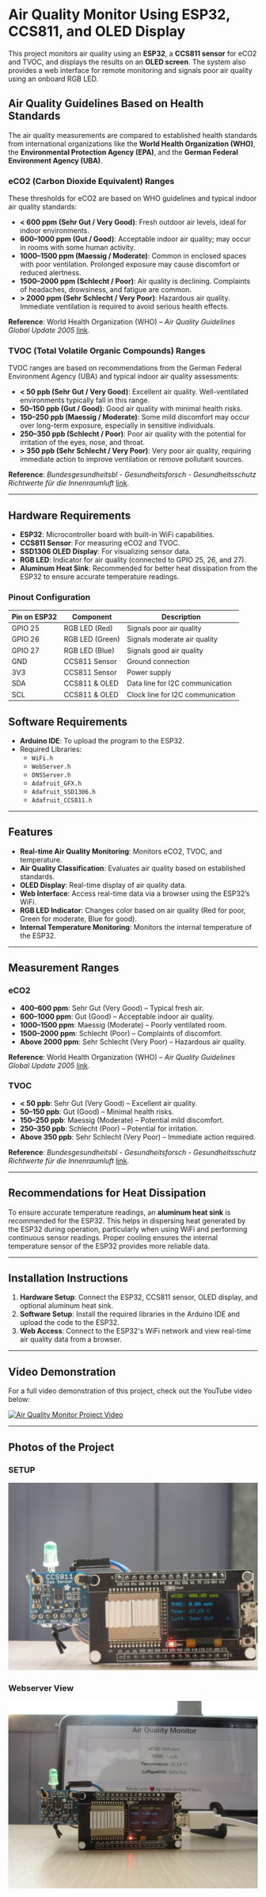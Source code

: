 # Air Quality Monitor Using ESP32, CCS811, and OLED Display

This project monitors air quality using an **ESP32**, a **CCS811 sensor** for eCO2 and TVOC, and displays the results on an **OLED screen**. The system also provides a web interface for remote monitoring and signals poor air quality using an onboard RGB LED.

## Air Quality Guidelines Based on Health Standards

The air quality measurements are compared to established health standards from international organizations like the **World Health Organization (WHO)**, the **Environmental Protection Agency (EPA)**, and the **German Federal Environment Agency (UBA)**.

### eCO2 (Carbon Dioxide Equivalent) Ranges
These thresholds for eCO2 are based on WHO guidelines and typical indoor air quality standards:

- **< 600 ppm (Sehr Gut / Very Good)**: Fresh outdoor air levels, ideal for indoor environments.
- **600–1000 ppm (Gut / Good)**: Acceptable indoor air quality; may occur in rooms with some human activity.
- **1000–1500 ppm (Maessig / Moderate)**: Common in enclosed spaces with poor ventilation. Prolonged exposure may cause discomfort or reduced alertness.
- **1500–2000 ppm (Schlecht / Poor)**: Air quality is declining. Complaints of headaches, drowsiness, and fatigue are common.
- **> 2000 ppm (Sehr Schlecht / Very Poor)**: Hazardous air quality. Immediate ventilation is required to avoid serious health effects.

**Reference**: World Health Organization (WHO) – *Air Quality Guidelines Global Update 2005* [link](https://www.who.int/publications/i/item/9789240034228).

### TVOC (Total Volatile Organic Compounds) Ranges
TVOC ranges are based on recommendations from the German Federal Environment Agency (UBA) and typical indoor air quality assessments:

- **< 50 ppb (Sehr Gut / Very Good)**: Excellent air quality. Well-ventilated environments typically fall in this range.
- **50–150 ppb (Gut / Good)**: Good air quality with minimal health risks.
- **150–250 ppb (Maessig / Moderate)**: Some mild discomfort may occur over long-term exposure, especially in sensitive individuals.
- **250–350 ppb (Schlecht / Poor)**: Poor air quality with the potential for irritation of the eyes, nose, and throat.
- **> 350 ppb (Sehr Schlecht / Very Poor)**: Very poor air quality, requiring immediate action to improve ventilation or remove pollutant sources.

**Reference**: *Bundesgesundheitsbl - Gesundheitsforsch - Gesundheitsschutz Richtwerte für die Innenraumluft* [link](https://www.umweltbundesamt.de/sites/default/files/medien/pdfs/TVOC.pdf).

---

## Hardware Requirements
- **ESP32**: Microcontroller board with built-in WiFi capabilities.
- **CCS811 Sensor**: For measuring eCO2 and TVOC.
- **SSD1306 OLED Display**: For visualizing sensor data.
- **RGB LED**: Indicator for air quality (connected to GPIO 25, 26, and 27).
- **Aluminum Heat Sink**: Recommended for better heat dissipation from the ESP32 to ensure accurate temperature readings.

### Pinout Configuration
| Pin on ESP32 | Component          | Description                   |
|--------------|--------------------|-------------------------------|
| GPIO 25      | RGB LED (Red)      | Signals poor air quality       |
| GPIO 26      | RGB LED (Green)    | Signals moderate air quality   |
| GPIO 27      | RGB LED (Blue)     | Signals good air quality       |
| GND          | CCS811 Sensor      | Ground connection              |
| 3V3          | CCS811 Sensor      | Power supply                   |
| SDA          | CCS811 & OLED      | Data line for I2C communication|
| SCL          | CCS811 & OLED      | Clock line for I2C communication|

## Software Requirements
- **Arduino IDE**: To upload the program to the ESP32.
- Required Libraries: 
  - `WiFi.h`
  - `WebServer.h`
  - `DNSServer.h`
  - `Adafruit_GFX.h`
  - `Adafruit_SSD1306.h`
  - `Adafruit_CCS811.h`

---

## Features
- **Real-time Air Quality Monitoring**: Monitors eCO2, TVOC, and temperature.
- **Air Quality Classification**: Evaluates air quality based on established standards.
- **OLED Display**: Real-time display of air quality data.
- **Web Interface**: Access real-time data via a browser using the ESP32’s WiFi.
- **RGB LED Indicator**: Changes color based on air quality (Red for poor, Green for moderate, Blue for good).
- **Internal Temperature Monitoring**: Monitors the internal temperature of the ESP32.

---

## Measurement Ranges
### eCO2
- **400–600 ppm**: Sehr Gut (Very Good) – Typical fresh air.
- **600–1000 ppm**: Gut (Good) – Acceptable indoor air quality.
- **1000–1500 ppm**: Maessig (Moderate) – Poorly ventilated room.
- **1500–2000 ppm**: Schlecht (Poor) – Complaints of discomfort.
- **Above 2000 ppm**: Sehr Schlecht (Very Poor) – Hazardous air quality.

**Reference**: World Health Organization (WHO) – *Air Quality Guidelines Global Update 2005* [link](https://www.who.int/publications/i/item/9789240034228).

### TVOC
- **< 50 ppb**: Sehr Gut (Very Good) – Excellent air quality.
- **50–150 ppb**: Gut (Good) – Minimal health risks.
- **150–250 ppb**: Maessig (Moderate) – Potential mild discomfort.
- **250–350 ppb**: Schlecht (Poor) – Potential for irritation.
- **Above 350 ppb**: Sehr Schlecht (Very Poor) – Immediate action required.

**Reference**: *Bundesgesundheitsbl - Gesundheitsforsch - Gesundheitsschutz Richtwerte für die Innenraumluft* [link](https://www.umweltbundesamt.de/sites/default/files/medien/pdfs/TVOC.pdf).

---

## Recommendations for Heat Dissipation
To ensure accurate temperature readings, an **aluminum heat sink** is recommended for the ESP32. This helps in dispersing heat generated by the ESP32 during operation, particularly when using WiFi and performing continuous sensor readings. Proper cooling ensures the internal temperature sensor of the ESP32 provides more reliable data.

---

## Installation Instructions

1. **Hardware Setup**: Connect the ESP32, CCS811 sensor, OLED display, and optional aluminum heat sink.
2. **Software Setup**: Install the required libraries in the Arduino IDE and upload the code to the ESP32.
3. **Web Access**: Connect to the ESP32's WiFi network and view real-time air quality data from a browser.

---

## Video Demonstration

For a full video demonstration of this project, check out the YouTube video below:

[![Air Quality Monitor Project Video](https://img.youtube.com/vi/35mNSP6yjfY/0.jpg)](https://www.youtube.com/watch?v=35mNSP6yjfY)

---

## Photos of the Project

### SETUP
![Exterior View](IMG_0103.JPG)

### Webserver View
![Interior View](IMG_0108.JPG)
